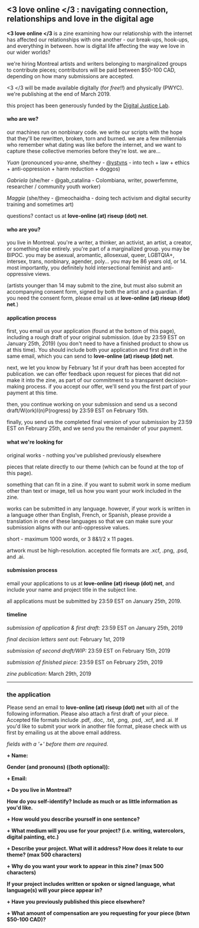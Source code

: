 ## <3 love online </3 : navigating connection, relationships and love in the digital age

**<3 love online </3** is a zine examining how our relationship with the internet has affected our relationships with one another - our break-ups, hook-ups, and everything in between. how is digital life affecting the way we love in our wider worlds? 

we're hiring Montreal artists and writers belonging to marginalized groups to contribute pieces; contributors will be paid between $50-100 CAD, depending on how many submissions are accepted. 

<3 </3 will be made available digitally (for *free!!*) and physically (PWYC).  we're publishing at the end of March 2019. 

this project has been generously funded by the [Digital Justice Lab](https://digitaljusticelab.ca/). 

#### who are we? 

our machines run on nonbinary code. we write our scripts with the hope that they'll be rewritten, broken, torn and burned. we are a few millennials who remember what dating was like before the internet, and we want to capture these collective memories before they're lost. we are...

*Yuan* (pronounced you-anne, she/they - [@ystvns](https://www.twitter.com/ystvns) - into tech + law + ethics + anti-oppression + harm reduction + doggos)

*Gabriela* (she/her - @gab_catalina - Colombiana, writer, powerfemme, researcher / community youth worker)

*Maggie* (she/they - @meochaidha - doing tech activism and digital security training and sometimes art) 


questions? contact us at **love-online (at) riseup (dot) net**. 


#### who are you?

you live in Montreal. you're a writer, a thinker, an activist, an artist, a creator, or something else entirely. you're part of a marginalized group. you may be BIPOC. you may be asexual, aromantic, allosexual, queer, LGBTQIA+, intersex, trans, nonbinary, agender, poly...  you may be 86 years old, or 14. most importantly, you definitely hold intersectional feminist and anti-oppressive views. 

(artists younger than 14 may submit to the zine, but must also submit an accompanying consent form, signed by both the artist and a guardian. if you need the consent form, please email us at **love-online (at) riseup (dot) net**.)

#### application process

first, you email us your application (found at the bottom of this page), including a rough draft of your original submission. (due by 23:59 EST on January 25th, 2019) (you don't need to have a finished product to show us at this time). You should include both your application and first draft in the same email, which you can send to **love-online (at) riseup (dot) net**.

next, we let you know by February 1st if your draft has been accepted for publication. we can offer feedback upon request for pieces that did not make it into the zine, as part of our commitment to a transparent decision-making process. if you accept our offer, we'll send you the first part of your payment at this time. 

then, you continue working on your submission and send us a second draft/W(ork)I(n)P(rogress) by 23:59 EST on February 15th.

finally, you send us the completed final version of your submission by 23:59 EST on February 25th, and we send you the remainder of your payment.

#### what we're looking for 

original works - nothing you've published previously elsewhere

pieces that relate directly to our theme (which can be found at the top of this page).

something that can fit in a zine. if you want to submit work in some medium other than text or image, tell us how you want your work included in the zine. 

works can be submitted in any language. however, if your work is written in a language other than English, French, or Spanish, please provide a translation in one of these languages so that we can make sure your submission aligns with our anti-oppressive values.

short - maximum 1000 words, or 3 8&1/2 x 11 pages.

artwork must be high-resolution. accepted file formats are .xcf, .png, .psd, and .ai. 

#### submission process

email your applications to us at **love-online (at) riseup (dot) net**, and include your name and project title in the subject line. 

all applications must be submitted by 23:59 EST on January 25th, 2019. 

#### timeline

*submission of application & first draft:* 23:59 EST on January 25th, 2019

*final decision letters sent out:* February 1st, 2019

*submission of second draft/WIP:* 23:59 EST on February 15th, 2019

*submission of finished piece:* 23:59 EST on February 25th, 2019

*zine publication:* March 29th, 2019

---------------












### the application

Please send an email to **love-online (at) riseup (dot) net** with all of the following information. Please also attach a first draft of your piece. Accepted file formats include .pdf, .doc, .txt, .png, .psd, .xcf, and .ai. If you'd like to submit your work in another file format, please check with us first by emailing us at the above email address.  

*fields with a '+' before them are required.*

**+ Name:**

**Gender (and pronouns) ((both optional)):**

**+ Email:**

**+ Do you live in Montreal?**

**How do you self-identify? Include as much or as little information as you'd like.**

**+ How would you describe yourself in one sentence?**

**+ What medium will you use for your project? (i.e. writing, watercolors, digital painting, etc.)**

**+ Describe your project. What will it address? How does it relate to our theme? (max 500 characters)** 

**+ Why do you want your work to appear in this zine? (max 500 characters)**

**If your project includes written or spoken or signed language, what language(s) will your piece appear in?**

**+ Have you previously published this piece elsewhere?**

**+ What amount of compensation are you requesting for your piece (btwn $50-100 CAD)?**



